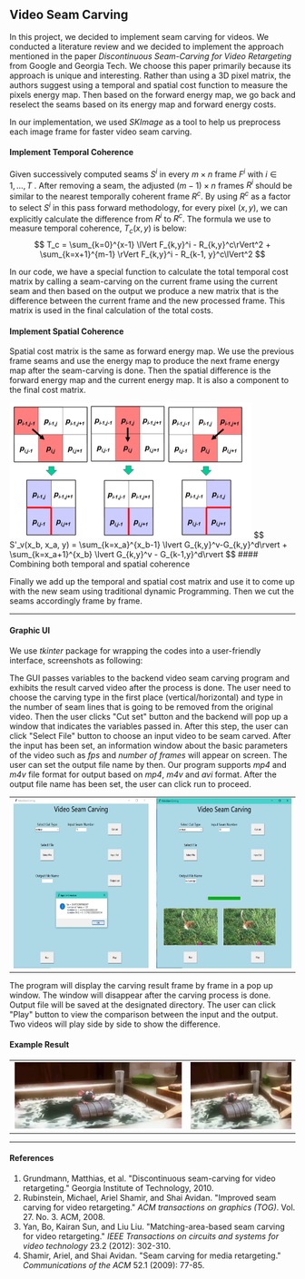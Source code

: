 ## Video Seam Carving

In this project, we decided to implement seam carving for videos. We conducted a literature review and we decided to implement the approach mentioned in the paper *Discontinuous Seam-Carving for Video Retargeting* from Google and Georgia Tech. We choose this paper primarily because its approach is unique and interesting. Rather than using a 3D pixel matrix, the authors suggest using a temporal and spatial cost function to measure the pixels energy map. Then based on the forward energy map, we go back and reselect the seams based on its energy map and forward energy costs.

In our implementation, we used *SKImage* as a tool to help us preprocess each image frame for faster video seam carving.

#### Implement Temporal Coherence

Given successively computed seams $S^i$ in every $m\times n$ frame $F^i$ with $i \in {1,\dots , T}$ .  After removing a seam, the adjusted $(m-1)\times n$ frames $R^i$ should be similar to the nearest temporally coherent frame $R^c$.  By using $R^c$ as a factor to select $S^i$ in this pass forward methodology, for every pixel $(x, y)$, we can explicitly calculate the difference from $R^i$ to $R^c$.  The formula we use to measure temporal coherence, $T_c(x, y)$  is below:
$$
T_c = \sum_{k=0}^{x-1} \lVert F_{k,y}^i - R_{k,y}^c\rVert^2 + \sum_{k=x+1}^{m-1} \rVert F_{k,y}^i - R_{k-1, y}^c\lVert^2
$$

In our code, we have a special function to calculate the total temporal cost matrix by calling a seam-carving on the current frame using the current seam and then based on the output we produce a new matrix that is the difference between the current frame and the new processed frame. This matrix is used in the final calculation of the total costs.

#### Implement Spatial Coherence

Spatial cost matrix is the same as forward energy map. We use the previous frame seams and use the energy map to produce the next frame energy map after the seam-carving is done. Then the spatial difference is the forward energy map and the current energy map. It is also a component to the final cost matrix.

<img src="img\spatial.PNG" style="zoom:50%;" />
$$
S'_v(x_b, x_a, y) = \sum_{k=x_a}^{x_b-1} \lvert G_{k,y}^v-G_{k,y}^d\rvert + \sum_{k=x_a+1}^{x_b} \lvert G_{k,y}^v - G_{k-1,y}^d\rvert
$$
#### Combining both temporal and spatial coherence

Finally we add up the temporal and spatial cost matrix and use it to come up with the new seam using traditional dynamic Programming. Then we cut the seams accordingly frame by frame.

---

#### Graphic UI

We use *tkinter* package for wrapping the codes into a user-friendly interface, screenshots as following:

The GUI passes variables to the backend video seam carving program and exhibits the result carved video after the process is done. The user need to choose the carving type in the first place (vertical/horizontal) and type in the number of seam lines that is going to be removed from the original video. Then the user clicks "Cut set" button and the backend will pop up a window that indicates the variables passed in. After this step, the user can click "Select File" button to choose an input video to be seam carved. After the input has been set, an information window about the basic parameters of the video such as *fps* and *number of frames* will appear on screen. The user can set the output file name by then. Our program supports *mp4* and *m4v* file format for output based on *mp4*, *m4v* and *avi* format. After the output file name has been set, the user can click run to proceed. 



<table><tr> <td> <img src="img\GUI2.PNG" alt="Drawing" style="width: 325px; height: 300px;"/> </td> <td> <img src="img\GUI4.PNG" alt="Drawing" style="width: 325px; height: 300px;"/> </td> </tr></table>



The program will display the carving result frame by frame in a pop up window. The window will disappear after the carving process is done. Output file will be saved at the designated directory. The user can click "Play" button to view the comparison between the input and the output. Two videos will play side by side to show the difference.

 







#### Example Result

<table><tr> <td> <img src="img\Original.PNG" alt="Drawing" style="width: 500px;"/> </td> <td> <img src="img\Carved.PNG" alt="Drawing" style="width: 300px;"/> </td> </tr></table>

---

#### References

1. Grundmann, Matthias, et al. "Discontinuous seam-carving for video retargeting." Georgia Institute of Technology, 2010.
2. Rubinstein, Michael, Ariel Shamir, and Shai Avidan. "Improved seam carving for video retargeting." *ACM transactions on graphics (TOG)*. Vol. 27. No. 3. ACM, 2008.
3. Yan, Bo, Kairan Sun, and Liu Liu. "Matching-area-based seam carving for video retargeting." *IEEE Transactions on circuits and systems for video technology* 23.2 (2012): 302-310.
4. Shamir, Ariel, and Shai Avidan. "Seam carving for media retargeting." *Communications of the ACM* 52.1 (2009): 77-85.
